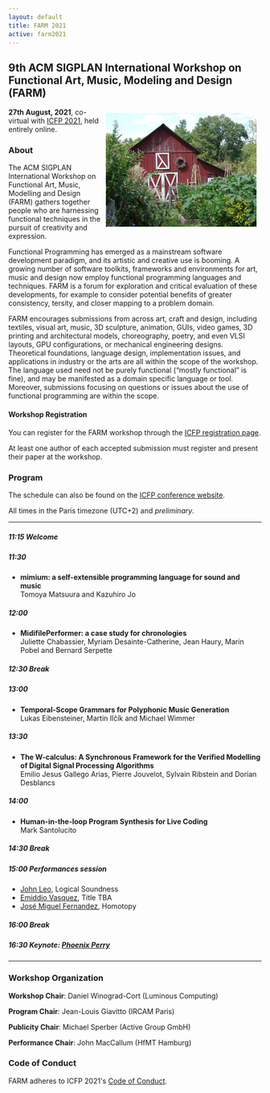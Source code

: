 ```yaml
---
layout: default
title: FARM 2021
active: farm2021
---
```


## 9th ACM SIGPLAN International Workshop on Functional Art, Music, Modeling and Design (FARM)

<img src="/files/farm-lambda-small.jpg" style="float: right; margin: 10px;" />

**27th August, 2021**, co-virtual with
[ICFP 2021](https://icfp21.sigplan.org/), held entirely online.

### About

The ACM SIGPLAN International Workshop on Functional Art, Music,
Modelling and Design (FARM) gathers together people who are harnessing
functional techniques in the pursuit of creativity and expression.

Functional Programming has emerged as a mainstream software
development paradigm, and its artistic and creative use is booming. A
growing number of software toolkits, frameworks and environments for
art, music and design now employ functional programming languages and
techniques. FARM is a forum for exploration and critical evaluation of
these developments, for example to consider potential benefits of
greater consistency, tersity, and closer mapping to a problem domain.

FARM encourages submissions from across art, craft and design,
including textiles, visual art, music, 3D sculpture, animation, GUIs,
video games, 3D printing and architectural models, choreography,
poetry, and even VLSI layouts, GPU configurations, or mechanical
engineering designs. Theoretical foundations, language design,
implementation issues, and applications in industry or the arts are
all within the scope of the workshop. The language used need not be
purely functional (“mostly functional” is fine), and may be manifested
as a domain specific language or tool. Moreover, submissions focusing
on questions or issues about the use of functional programming are
within the scope.

#### Workshop Registration

You can register for the FARM workshop through the
[ICFP registration page](http://icfp21.sigplan.org/attending/registration).

At least one author of each accepted submission must register and present their paper at the workshop.

### Program

The schedule can also be found on the
[ICFP conference website](https://icfp21.sigplan.org/home/farm-2021#program).

All times in the Paris timezone (UTC+2) and *preliminary*.

-------

##### 11:15 Welcome

##### 11:30

* **mimium: a self-extensible programming language for sound and music**<br/>
  Tomoya Matsuura and Kazuhiro Jo

##### 12:00

* **MidifilePerformer: a case study for chronologies** <br/>
  Juliette Chabassier, Myriam Desainte-Catherine, Jean Haury, Marin
  Pobel and Bernard Serpette
  
##### 12:30 Break

##### 13:00

* **Temporal-Scope Grammars for Polyphonic Music Generation**<br/>
  Lukas Eibensteiner, Martin Ilčík and Michael Wimmer

##### 13:30
* **The W-calculus: A Synchronous Framework for the Verified Modelling of Digital Signal Processing Algorithms**<br/>
Emilio Jesus Gallego Arias, Pierre Jouvelot, Sylvain Ribstein and Dorian Desblancs

##### 14:00

* **Human-in-the-loop Program Synthesis for Live Coding**<br/>
  Mark Santolucito

##### 14:30 Break

##### 15:00 Performances session

* [John Leo](http://www.halfaya.org/leo/), Logical Soundness
* [Emiddio Vasquez](https://emiddiovasquez.info/), Title TBA
* [José Miguel Fernandez](https://zkm.de/en/person/jose-miguel-fernandez), Homotopy

##### 16:00 Break

##### 16:30 Keynote: [Phoenix Perry](https://phoenixperry.com/)

-------

### Workshop Organization

**Workshop Chair**: Daniel Winograd-Cort (Luminous Computing)

**Program Chair**: Jean-Louis Giavitto (IRCAM Paris)

**Publicity Chair**: Michael Sperber (Active Group GmbH)

**Performance Chair**: John MacCallum (HfMT Hamburg)

### Code of Conduct

FARM adheres to ICFP 2021's
[Code of Conduct](http://icfp20.sigplan.org/attending/code-of-conduct).

